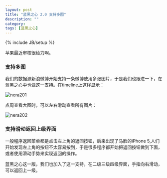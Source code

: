 ```yaml
---
layout: post
title: "蓝黑之心 2.0 支持多图"
description: ""
category: 
tags: [蓝黑之心]
---
```

{% include JB/setup %}

苹果最近审核很给力啊。

### 支持多图

我们的数据源新浪微博开始支持一条微博使用多张图片，于是我们也跟进一下，在蓝黑之心中也做这一支持。在timeline上这样显示：

![nera201](http://interbbs.b0.upaiyun.com/nera/nera201.jpg)

点周查看大图时，可以左右滑动查看所有图片：

![nera202](http://interbbs.b0.upaiyun.com/nera/nera202.jpg)


### 支持滑动返回上级界面

一般程序返回菜单都是点击左上角的返回按钮，后来出现了马脸的iPhone 5,人们开始发现左上角的按钮不太容易按到，于是很多程序都开始把返回按钮做到下面，或者使用滑动手势来实现返回的操作。

蓝黑之心这一版，我们也加入了这一支持，在二级三级四级界面，手指向右滑动，可以返回上一级。
